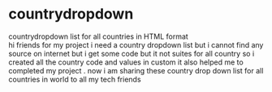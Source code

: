 # countrydropdown
countrydropdown  list for all countries in HTML format  
hi friends for my project i need a country dropdown list but i cannot find any source on internet but i get some code but it not suites for all country 
so i created all the country code and values in custom it also helped me to completed my project .
now i am sharing these country drop down list for all countries in world to all my tech friends 
